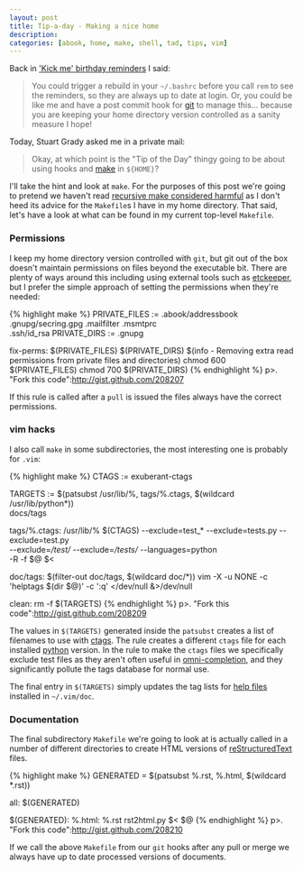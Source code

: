 ```yaml
---
layout: post
title: Tip-a-day - Making a nice home
description:
categories: [abook, home, make, shell, tad, tips, vim]
---
```


Back in ['Kick me' birthday reminders](/2009/09/26/TaD-Kick_me_birthday_reminders.html) I said:

> You could trigger a rebuild in your `~/.bashrc` before you call `rem` to see the reminders, so they are always up to date at login. Or, you could be like me and have a post commit hook for [git](http://www.git-scm.com/) to manage this… because you are keeping your home directory version controlled as a sanity measure I hope!

Today, Stuart Grady asked me in a private mail:

> Okay, at which point is the "Tip of the Day" thingy going to be about using hooks and [make](http://www.gnu.org/software/make/make.html) in `${HOME}`?

I'll take the hint and look at `make`.  For the purposes of this post we're going to pretend we haven't read [recursive make considered harmful](http://miller.emu.id.au/pmiller/books/rmch/) as I don't heed its advice for the `Makefile`s I have in my home directory.  That said, let's have a look at what can be found in my current top-level `Makefile`.

### Permissions

I keep my home directory version controlled with `git`, but git out of the box doesn't maintain permissions on files beyond the executable bit.  There are plenty of ways around this including using external tools such as [etckeeper](http://joey.kitenet.net/code/etckeeper/), but I prefer the simple approach of setting the permissions when they're needed:

{% highlight make %}
PRIVATE_FILES := .abook/addressbook .gnupg/secring.gpg .mailfilter .msmtprc \
	.ssh/id_rsa
PRIVATE_DIRS := .gnupg

fix-perms: $(PRIVATE_FILES) $(PRIVATE_DIRS)
	$(info - Removing extra read permissions from private files and directories)
	chmod 600 $(PRIVATE_FILES)
	chmod 700 $(PRIVATE_DIRS)
{% endhighlight %}
p>. "Fork this code":http://gist.github.com/208207

If this rule is called after a `pull` is issued the files always have the correct permissions.

### vim hacks

I also call `make` in some subdirectories, the most interesting one is
probably for `.vim`:

{% highlight make %}
CTAGS := exuberant-ctags


TARGETS := $(patsubst /usr/lib/%, tags/%.ctags, $(wildcard /usr/lib/python*)) \
           docs/tags

tags/%.ctags: /usr/lib/%
	$(CTAGS) --exclude=test_* --exclude=tests.py --exclude=test.py \
		--exclude=*/test/* --exclude=*/tests/* --languages=python \
		-R -f $@ $<

doc/tags: $(filter-out doc/tags, $(wildcard doc/*))
	vim -X -u NONE -c 'helptags $(dir $@)' -c ':q' </dev/null &>/dev/null

clean:
	rm -f $(TARGETS)
{% endhighlight %}
p>. "Fork this code":http://gist.github.com/208209

The values in `$(TARGETS)` generated inside the `patsubst` creates a list of filenames to use with [ctags](http://ctags.sourceforge.net).  The rule creates a different `ctags` file for each installed [python](http://www.python.org) version.  In the rule to make the `ctags` files we specifically exclude test files as they aren't often useful in [omni-completion](http://vimdoc.sourceforge.net/htmldoc/version7.html#new-omni-completion), and they significantly pollute the tags database for normal use.

The final entry in `$(TARGETS)` simply updates the tag lists for [help files](http://vimdoc.sourceforge.net/htmldoc/various.html#:helptags) installed in `~/.vim/doc`.

### Documentation

The final subdirectory `Makefile` we're going to look at is actually called in a number of different directories to create HTML versions of [reStructuredText](http://docutils.sourceforge.net/rst.html) files.

{% highlight make %}
GENERATED = $(patsubst %.rst, %.html, $(wildcard *.rst))

all: $(GENERATED)

$(GENERATED): %.html: %.rst
	rst2html.py $< $@
{% endhighlight %}
p>. "Fork this code":http://gist.github.com/208210

If we call the above `Makefile` from our `git` hooks after any pull or merge we always have up to date processed versions of documents.

